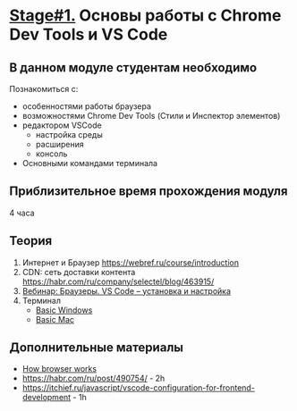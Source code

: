 # [Stage#1.](../../) Основы работы с Chrome Dev Tools и VS Code
## В данном модуле студентам необходимо
Познакомиться с:
- особенностями работы браузера
- возможностями Chrome Dev Tools (Стили и Инспектор элементов)
- редактором VSCode
    - настройка среды
    - расширения
    - консоль
- Основными командами терминала

## Приблизительное время прохождения модуля
4 часа

## Теория
1. Интернет и Браузер https://webref.ru/course/introduction
2. CDN: сеть доставки контента https://habr.com/ru/company/selectel/blog/463915/
2. [Вебинар: Браузеры. VS Code – установка и настройка](https://www.youtube.com/watch?v=nd2VYxOsOwY)
3. Терминал
     - [Basic Windows](https://www.digitalcitizen.life/command-prompt-how-use-basic-commands)
     - [Basic Mac](https://www.imore.com/how-use-terminal-mac-when-you-have-no-idea-where-start)

## Дополнительные материалы
- [How browser works](https://youtu.be/gdriDw-ciH8)
- https://habr.com/ru/post/490754/ - 2h
- https://itchief.ru/javascript/vscode-configuration-for-frontend-development - 1h

